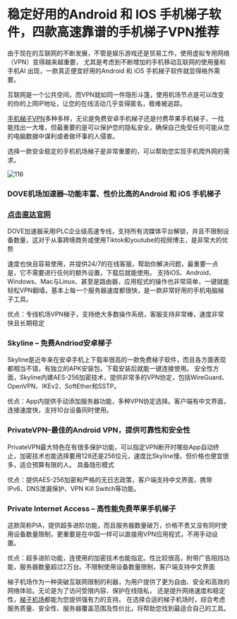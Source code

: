 # 稳定好用的Android 和 IOS 手机梯子软件，四款高速靠谱的手机梯子VPN推荐

由于现在的互联网的不断发展，不管是娱乐游戏还是贸易工作，使用虚拟专用网络（VPN）变得越来越重要， 尤其是考虑到不断增加的手机移动互联网的使用量和手机AI 出现，一款真正便宜好用的Android 和 iOS 手机梯子软件就显得格外需要。

互联网是一个公共空间，而VPN就如同一件隐形斗篷，使用机场节点是可以改变的你的上网IP地址，让您的在线活动几乎变得匿名，极难被追踪。

[手机梯子VPN](https://appletalking.cc/archives/2545)多种多样，无论是免费安卓手机梯子还是付费苹果手机梯子，一找能找出一大堆，但最重要的是可以保护您的隐私安全，确保自己免受任何可能从您的电脑数据中谋利或者做坏事的人侵害。

选择一款安全稳定的手机机场梯子是非常重要的，可以帮助您实现手机爬外网的需求。

![116](https://github.com/user-attachments/assets/d430c0a0-ec86-4c47-818b-43b4eab64516)

### DOVE机场加速器–功能丰富、性价比高的Android 和 iOS 手机梯子
### [点击直达官网](https://dove8.cc/a.php?alavBTtF8UB)

DOVE加速器采用IPLC企业级高速专线，支持所有流媒体平台解锁，并且不限制设备数量，这对于从事跨境商务或使用Tiktok和youtube的视频博主，是非常大的优势

速度也快且容易使用，并提供24/7的在线客服，帮助你解决问题，最重要一点是，它不需要进行任何的额外设置，下载后就能使用。 支持iOS、Android、Windows、Mac与Linux、甚至是路由器，应用程式的操作也非常简单，一键就能轻松VPN翻墙，基本上每一个服务器速度都很快，是一款非常好用的手机电脑梯子工具。

优点：专线机场VPN梯子，支持绝大多数操作系统，客服支持非常棒，速度非常快且长期稳定

### Skyline – 免费Andriod安卓梯子

Skyline是近年来在安卓手机上下载率很高的一款免费梯子软件，而且各方面表现都相当不错，有独立的APK安装包，下载安装后就能一键连接使用。 安全性方面，Skyline内建AES-256加密技术，提供非常多的VPN协定，包括WireGuard、OpenVPN、IKEv2、SoftEther和SSTP。

优点：App内提供手动添加服务器功能，多种VPN协定选择。客户端有中文界面，连接速度快，支持10台设备同时使用。

### PrivateVPN–最佳的Android VPN，提供可靠性和安全性

PrivateVPN最大特色在有很多保护功能，可以指定VPN断开时哪些App自动终止，加密技术也能选择要用128还是256位元，速度比Skyline慢，但价格也便宜很多，适合预算有限的人。 具备隐形模式

优点：提供AES-256加密和严格的无日志政策，客户端支持中文界面，携带IPv6、DNS泄漏保护、VPN Kill Switch等功能。

### Private Internet Access – 高性能免费苹果手机梯子

这款简称PIA，提供超多进阶功能，而且服务器数量破万，价格不贵又没有同时使用设备数量限制，更重要是在中国一样可以直接用VPN应用程式，不用手动设置。

优点：超多进阶功能，连使用的加密技术也能指定。性比较很高，附带广告阻挡功能，服务器数量超过2万台。不限制使用设备数量限制，客户端支持中文界面

梯子机场作为一种突破互联网限制的利器，为用户提供了更为自由、安全和高效的网络体验。无论是为了访问受限内容、保护在线隐私，
还是提升网络速度和稳定性，[梯子机场](https://github.com/yidali-jictuij/jsq-vpn?tab=readme-ov-file)都能为您提供强有力的支持。 在选择合适的梯子机场时，综合考虑服务质量、安全性、服务器覆盖范围及性价比，将帮助您找到最适合自己的工具。


